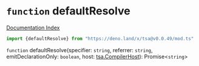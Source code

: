 # `function` defaultResolve

[Documentation Index](../README.md)

```ts
import {defaultResolve} from "https://deno.land/x/tsa@v0.0.49/mod.ts"
```

`function` defaultResolve(specifier: `string`, referrer: `string`, emitDeclarationOnly: `boolean`, host: [tsa.CompilerHost](../interface.CompilerHost/README.md)): Promise\<`string`>

